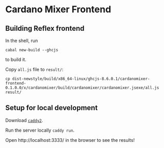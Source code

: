 # Cardano Mixer Frontend

## Building Reflex frontend

In the shell, run
```
cabal new-build --ghcjs
```
to build it.

Copy `all.js` file to `result/`:

```
cp dist-newstyle/build/x86_64-linux/ghcjs-8.6.0.1/cardanomixer-frontend-0.1.0.0/x/cardanomixer/build/cardanomixer/cardanomixer.jsexe/all.js result/
```

## Setup for local development

Download [`caddy2`](https://caddyserver.com/v2).

Run the server locally `caddy run`.

Open http://localhost:3333/ in the browser to see the results!
